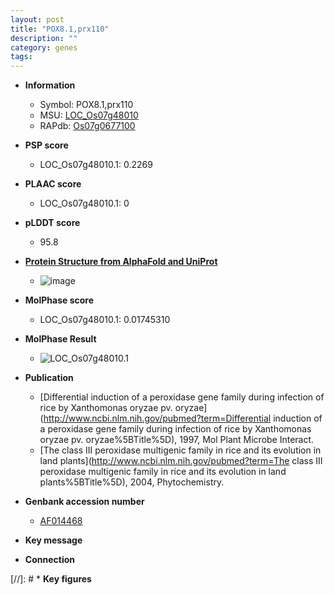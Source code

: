 ```yaml
---
layout: post
title: "POX8.1,prx110"
description: ""
category: genes
tags: 
---
```


* **Information**  
    + Symbol: POX8.1,prx110  
    + MSU: [LOC_Os07g48010](http://rice.plantbiology.msu.edu/cgi-bin/ORF_infopage.cgi?orf=LOC_Os07g48010)  
    + RAPdb: [Os07g0677100](http://rapdb.dna.affrc.go.jp/viewer/gbrowse_details/irgsp1?name=Os07g0677100)  

* **PSP score**  
    + LOC_Os07g48010.1: 0.2269 

* **PLAAC score**  
    + LOC_Os07g48010.1: 0 

* **pLDDT score**
    + 95.8

* **[Protein Structure from AlphaFold and UniProt](https://www.uniprot.org/uniprotkb/Q7F1U1/entry#structure)**
    + ![image](https://ricepsp.github.io/images/Q7/AF-Q7F1U1-F1.png)

* **MolPhase score**
    + LOC_Os07g48010.1: 0.01745310

* **MolPhase Result**
    + ![LOC_Os07g48010.1](https://304243504.github.io/Pictures/LOC_Os07g/LOC_Os07g48010.1.png)

* **Publication**  
    + [Differential induction of a peroxidase gene family during infection of rice by Xanthomonas oryzae pv. oryzae](http://www.ncbi.nlm.nih.gov/pubmed?term=Differential induction of a peroxidase gene family during infection of rice by Xanthomonas oryzae pv. oryzae%5BTitle%5D), 1997, Mol Plant Microbe Interact.
    + [The class III peroxidase multigenic family in rice and its evolution in land plants](http://www.ncbi.nlm.nih.gov/pubmed?term=The class III peroxidase multigenic family in rice and its evolution in land plants%5BTitle%5D), 2004, Phytochemistry.

* **Genbank accession number**  
    + [AF014468](http://www.ncbi.nlm.nih.gov/nuccore/AF014468)

* **Key message**  

* **Connection**  

[//]: # * **Key figures**  


